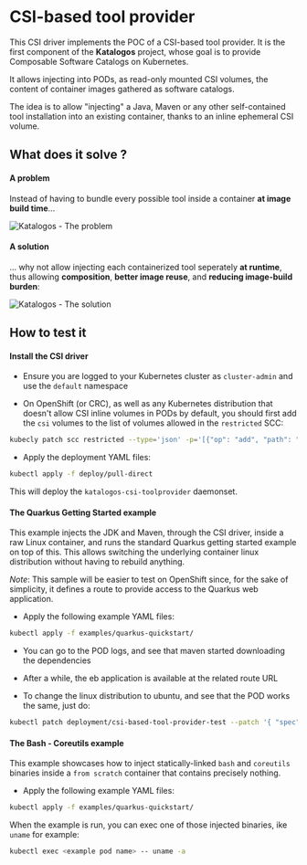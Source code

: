 # CSI-based tool provider

This CSI driver implements the POC of a CSI-based tool provider. It is the first component of the **Katalogos** project,
whose goal is to provide Composable Software Catalogs on Kubernetes.

It allows injecting into PODs, as read-only mounted CSI volumes, the content of container images
gathered as software catalogs.

The idea is to allow "injecting" a Java, Maven or any other self-contained tool installation
into an existing container, thanks to an inline ephemeral CSI volume.

## What does it solve ?

#### A problem

Instead of having to bundle every possible tool inside a container **at image build time**...

![Katalogos - The problem](https://user-images.githubusercontent.com/686586/127527553-1ba0c00f-e70a-4ade-8c08-1e532fec8b83.png)

#### A solution

... why not allow injecting each containerized tool seperately **at runtime**, thus allowing **composition**, **better image reuse**, and **reducing image-build burden**:

![Katalogos - The solution](https://user-images.githubusercontent.com/686586/127528197-054ec139-b341-4902-8119-cc8d15f86a8c.png)

## How to test it

#### Install the CSI driver

- Ensure you are logged to your Kubernetes cluster as `cluster-admin` and use the `default` namespace 

- On OpenShift (or CRC), as well as any Kubernetes distribution that doesn't allow CSI inline volumes in PODs by default, you should first add the `csi` volumes to the list of volumes allowed in the `restricted` SCC:

```bash
kubecly patch scc restricted --type='json' -p='[{"op": "add", "path": "/volumes/-", "value": "csi"}]'
```
- Apply the deployment YAML files:

```bash
kubectl apply -f deploy/pull-direct
```
This will deploy the `katalogos-csi-toolprovider` daemonset.

#### The Quarkus Getting Started example

This example injects the JDK and Maven, through the CSI driver, inside a raw Linux container, and
runs the standard Quarkus getting started example on top of this.
This allows switching the underlying container linux distribution without having to rebuild anything.

*Note*: This sample will be easier to test on OpenShift since, for the sake of simplicity, it defines a route to provide access to the Quarkus web application.

- Apply the following example YAML files:

```bash
kubectl apply -f examples/quarkus-quickstart/
```
- You can go to the POD logs, and see that maven started downloading the dependencies
- After a while, the eb application is available at the related route URL

- To change the linux distribution to ubuntu, and see that the POD works the same, just do:

```bash
kubectl patch deployment/csi-based-tool-provider-test --patch '{ "spec": { "template": { "spec" : { "containers": [ { "name": "main", "image": "ubuntu" } ] } } } }'
```

#### The Bash - Coreutils example

This example showcases how to inject statically-linked `bash` and `coreutils` binaries
inside a `from scratch` container that contains precisely nothing.

- Apply the following example YAML files:

```bash
kubectl apply -f examples/quarkus-quickstart/
```

When the example is run, you can exec one of those injected binaries, ike `uname` for example:

```bash
kubectl exec <example pod name> -- uname -a
```
